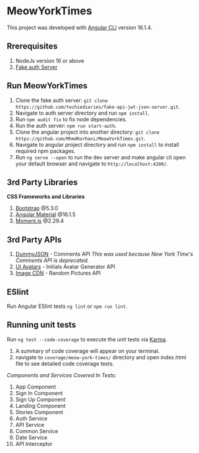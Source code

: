 # MeowYorkTimes

This project was developed with [Angular CLI](https://github.com/angular/angular-cli) version 16.1.4.

## Rrerequisites

1. NodeJs version 16 or above
2. [Fake auth Server](https://github.com/techiediaries/fake-api-jwt-json-server)

## Run MeowYorkTimes

1. Clone the fake auth server: `git clone https://github.com/techiediaries/fake-api-jwt-json-server.git`.
2. Navigate to auth server directory and run `npm install`.
3. Run `npm audit fix` to fix node dependencies.
4. Run the auth server: `npm run start-auth`.
5. Clone the angular project into another directory: `git clone https://github.com/MhmdKorhani/MeowYorkTimes.git`.
6. Navigate to angular project directory and run `npm install` to install required npm packages.
7. Run `ng serve --open` to run the dev server and make angular cli open your default browser and navigate to `http://localhost:4200/`.

## 3rd Party Libraries

**CSS Frameworks and Libraries**

1. [Bootstrap](https://getbootstrap.com) @5.3.0
2. [Angular Material](https://material.angular.io) @16.1.5
3. [Moment.js](https://momentjs.com/) @2.29.4

## 3rd Party APIs

1. [DummyJSON](https://dummyjson.com) - Comments API *This was used because New York Time's Comments API is deprecated.*
2. [UI Avatars](https://ui-avatars.com) - Initials Avatar Generator API
3. [Image CDN](https://random.imagecdn.app) - Random Pictures API

## ESlint

Run Angular ESlint tests `ng lint` or `npm run lint`.

## Running unit tests

Run `ng test --code-coverage` to execute the unit tests via [Karma](https://karma-runner.github.io).

1. A summary of code coverage will appear on your terminal.
2. navigate to `coverage/meow-york-times/` directory and open index.html file to see detailed code coverage tests.

*_Components and Services Covered In Tests:_*

1. App Component
2. Sign In Component
3. Sign Up Component
4. Landing Component
5. Stories Component
6. Auth Service
7. API Service
8. Common Service
9. Date Service
10. API Interceptor